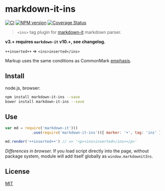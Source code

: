 # markdown-it-ins

[![CI](https://github.com/markdown-it/markdown-it-ins/workflows/CI/badge.svg?branch=master)](https://github.com/markdown-it/markdown-it-ins/actions)
[![NPM version](https://img.shields.io/npm/v/markdown-it-ins.svg?style=flat)](https://www.npmjs.org/package/markdown-it-ins)
[![Coverage Status](https://img.shields.io/coveralls/markdown-it/markdown-it-ins/master.svg?style=flat)](https://coveralls.io/r/markdown-it/markdown-it-ins?branch=master)

> `<ins>` tag plugin for [markdown-it](https://github.com/markdown-it/markdown-it) markdown parser.

__v3.+ requires `markdown-it` v10.+, see changelog.__

`++inserted++` => `<ins>inserted</ins>`

Markup uses the same conditions as CommonMark [emphasis](http://spec.commonmark.org/0.15/#emphasis-and-strong-emphasis).


## Install

node.js, browser:

```bash
npm install markdown-it-ins --save
bower install markdown-it-ins --save
```

## Use

```js
var md = require('markdown-it')()
            .use(require('markdown-it-ins')({ marker: '+', tag: 'ins' }));

md.render('++inserted++') // => '<p><ins>inserted</ins></p>'
```

_Differences in browser._ If you load script directly into the page, without
package system, module will add itself globally as `window.markdownitIns`.


## License

[MIT](https://github.com/markdown-it/markdown-it-ins/blob/master/LICENSE)

